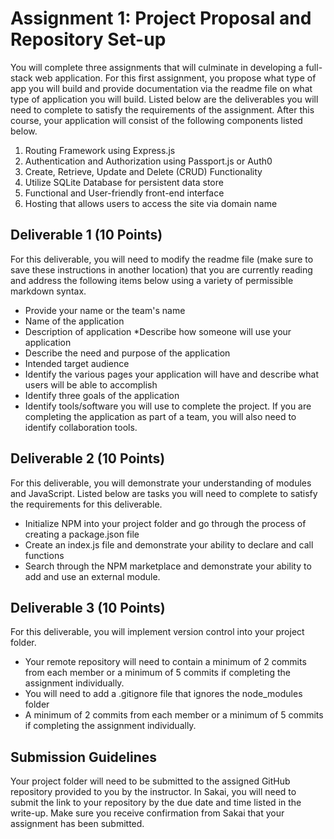 # Assignment 1: Project Proposal and Repository Set-up

You will complete three assignments that will culminate in developing a full-stack web application. For this first assignment, you propose what type of app you will build and provide documentation via the readme file on what type of application you will build.  Listed below are the deliverables you will need to complete to satisfy the requirements of the assignment. After this course, your application will consist of the following components listed below.

1. Routing Framework using Express.js
2. Authentication and Authorization using Passport.js or Auth0
3. Create, Retrieve, Update and Delete (CRUD) Functionality
4. Utilize SQLite Database for persistent data store
5. Functional and User-friendly front-end interface
6. Hosting that allows users to access the site via domain name


## Deliverable 1 (10 Points)
For this deliverable, you will need to modify the readme file (make sure to save these instructions in another location) that you are currently reading and address the following items below using a variety of permissible markdown syntax.

- Provide your name or the team's name
- Name of the application
- Description of application *Describe how someone will use your application
- Describe the need and purpose of the application
- Intended target audience
- Identify the various pages your application will have and describe what users will be able to accomplish
- Identify three goals of the application
- Identify tools/software you will use to complete the project. If you are completing the application as part of a team, you will also need to identify collaboration tools.

## Deliverable 2 (10 Points)
For this deliverable, you will demonstrate your understanding of modules and JavaScript.  Listed below are tasks you will need to complete to satisfy the requirements for this deliverable.
- Initialize NPM into your project folder and go through the process of creating a package.json file 
- Create an index.js file and demonstrate your ability to declare and call functions
- Search through the NPM marketplace and demonstrate your ability to add and use an external module. 

## Deliverable 3 (10 Points)
For this deliverable, you will implement version control into your project folder.
- Your remote repository will need to contain a minimum of 2 commits from each member or a minimum of 5 commits if completing the assignment individually.
- You will need to add a .gitignore file that ignores the node_modules folder
- A minimum of 2 commits from each member or a minimum of 5 commits if completing the assignment individually.


## Submission Guidelines
Your project folder will need to be submitted to the assigned GitHub repository provided to you by the instructor. In Sakai, you will need to submit the link to your repository by the due date and time listed in the write-up. Make sure you receive confirmation from Sakai that your assignment has been submitted.
